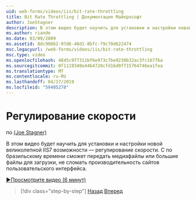 ```yaml
---
uid: web-forms/videos/iis/bit-rate-throttling
title: Bit Rate Throttling | Документация Майкрософт
author: JoeStagner
description: В этом видео будет научить для установки и настройки новой великолепной IIS7 возможности — регулирование скорости. С помощью по бразильскому времени можно использовать файлы мультимедиа, withou большие файлы для загрузки...
ms.author: riande
ms.date: 03/09/2009
ms.assetid: 8dc90862-97d6-48d1-8bfc-79c70d622474
msc.legacyurl: /web-forms/videos/iis/bit-rate-throttling
msc.type: video
ms.openlocfilehash: 4845c9f7311bf6e973c7be9230b32ac3fc1677ba
ms.sourcegitcommit: 0f1119340e4464720cfd16d0ff15764746ea1fea
ms.translationtype: MT
ms.contentlocale: ru-RU
ms.lasthandoff: 04/17/2019
ms.locfileid: "59405278"
---
```

# <a name="bit-rate-throttling"></a>Регулирование скорости

по [(Joe Stagner)](https://github.com/JoeStagner)

В этом видео будет научить для установки и настройки новой великолепной IIS7 возможности — регулирование скорости. С по бразильскому времени сможет передать медиафайлы или большие файлы для загрузки, не сломать производительность сайтов пользовательского интерфейса.

[&#9654;Просмотрите видео (6 минут)](https://channel9.msdn.com/Blogs/ASP-NET-Site-Videos/bit-rate-throttling)

> [!div class="step-by-step"]
> [Назад](installing-ftp7.md)
> [Вперед](iis7-playlists.md)
